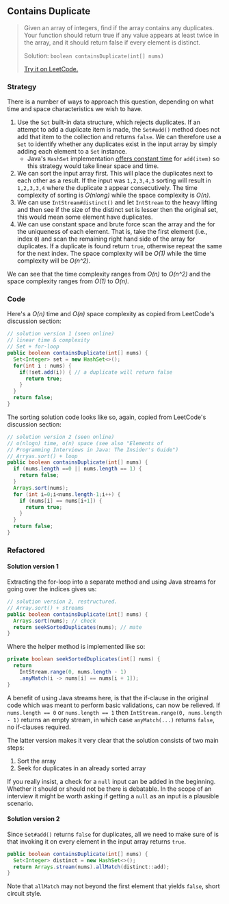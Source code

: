 ## Contains Duplicate

>Given an array of integers, find if the array contains any duplicates.
>Your function should return true if any value appears at least twice in the array, and it should return false if every element is distinct.
>
>Solution: `boolean containsDuplicate(int[] nums)`
>
>[Try it on LeetCode.](https://leetcode.com/problems/contains-duplicate/)



### Strategy

There is a number of ways to approach this question, depending on what time and space characteristics we wish to have.

1. Use the `Set` built-in data structure, which rejects duplicates. If an attempt to add a duplicate item is made, the `Set#add()` method does not add that item to the collection and returns `false`. We can therefore use a `Set` to identify whether any duplicates exist in the input array by simply adding each element to a  `Set` instance. 
   * Java's `HashSet` implementation [offers constant time](https://docs.oracle.com/javase/7/docs/api/java/util/HashSet.html) for `add(item)` so this strategy would take linear space and time.
2. We can sort the input array first. This will place the duplicates next to each other as a result. If the input was `1,2,3,4,3` sorting will result in `1,2,3,3,4` where the duplicate `3` appear consecutively. The time complexity of sorting is *O(nlong)* while the space complexity is *O(n)*. 
3. We can use `IntStream#distinct()` and let `IntStream` to the heavy lifting and then see if the size of the distinct set is lesser then the original set, this would mean some element have duplicates.
4. We can use constant space and brute force scan the array and the for the uniqueness of each element.  That is, take the first element (i.e., index `0`) and scan the remaining right hand side of the array for duplicates. If a duplicate is found return `true`, otherwise repeat the same for the next index. The space complexity will be *O(1)* while the time complexity will be *O(n^2)*.

We can see that the time complexity ranges from *O(n)* to *O(n^2)* and the space complexity ranges from *O(1)* to *O(n)*.



### Code

Here's a *O(n)* time and *O(n)* space complexity as copied from LeetCode's discussion section:

```java
// solution version 1 (seen online)
// linear time & complexity
// Set + for-loop
public boolean containsDuplicate(int[] nums) {
  Set<Integer> set = new HashSet<>();
  for(int i : nums) {
    if(!set.add(i)) { // a duplicate will return false
      return true;
    }
  }
  return false;
}
```

The sorting solution code looks like so, again, copied from LeetCode's discussion section:
```java
// solution version 2 (seen online)
// o(nlogn) time, o(n) space (see also "Elements of 
// Programming Interviews in Java: The Insider's Guide")
// Arryas.sort() + loop
public boolean containsDuplicate(int[] nums) {
  if (nums.length ==0 || nums.length == 1) {
    return false;
  }
  Arrays.sort(nums);
  for (int i=0;i<nums.length-1;i++) {
    if (nums[i] == nums[i+1]) {
      return true;
    }
  }
  return false;
}
```



### Refactored

#### Solution version 1

Extracting the for-loop into a separate method and using Java streams for going over the indices gives us:

```java
// solution version 2, restructured.
// Array.sort() + streams
public boolean containsDuplicate(int[] nums) {
  Arrays.sort(nums); // check
  return seekSortedDuplicates(nums); // mate
}
```
Where the helper method is implemented like so:

```java
private boolean seekSortedDuplicates(int[] nums) {  
  return 
    IntStream.range(0, nums.length - 1)
    .anyMatch(i -> nums[i] == nums[i + 1]); 
} 
```

A benefit of using Java streams here, is that the if-clause in the original code which was meant to perform basic validations, can now be relieved.
If `nums.length == 0` or `nums.length == 1` then `IntStream.range(0, nums.length - 1)` returns an empty stream, in which case `anyMatch(...)` returns `false`, no if-clauses required.

The latter version makes it very clear that the solution consists of two main steps: 

1. Sort the array
2. Seek for duplicates in an already sorted array

If you really insist, a check for a `null` input can be added in the beginning. Whether it should or should not be there is debatable. In the scope of an interview it might be worth asking if getting a `null` as an input is a plausible scenario.

#### Solution version 2

Since `Set#add()` returns `false` for duplicates, all we need to make sure of is that invoking it on every element in the input array returns `true`.

```java
public boolean containsDuplicate(int[] nums) {
  Set<Integer> distinct = new HashSet<>();
  return Arrays.stream(nums).allMatch(distinct::add);
}
```

Note that `allMatch` may not beyond the first element that yields `false`, short circuit style.
